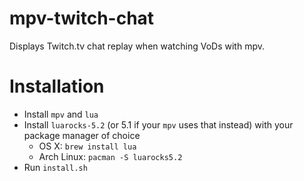 # mpv-twitch-chat

Displays Twitch.tv chat replay when watching VoDs with mpv.

# Installation

- Install `mpv` and `lua`
- Install `luarocks-5.2` (or 5.1 if your `mpv` uses that instead) with your package manager of choice
	- OS X: `brew install lua`
	- Arch Linux: `pacman -S luarocks5.2`
- Run `install.sh`
